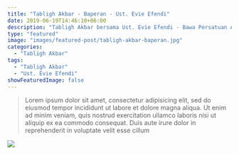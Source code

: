 ```yaml
---
title: "Tabligh Akbar - Baperan - Ust. Evie Efendi"
date: 2019-06-19T14:46:10+06:00
description: "Tabligh Akbar bersama Ust. Evie Efendi - Bawa Persatuan Antar Insan"
type: "featured"
image: "images/featured-post/tabligh-akbar-baperan.jpg"
categories: 
  - "Tabligh Akbar"
tags:
  - "Tabligh Akbar"
  - "Ust. Evie Efendi"
showFeaturedImage: false
---
```



> Lorem ipsum dolor sit amet, consectetur adipisicing elit, sed do eiusmod tempor incididunt ut
labore et dolore magna aliqua. Ut enim ad minim veniam, quis nostrud exercitation ullamco laboris nisi ut
aliquip ex ea commodo consequat. Duis aute irure dolor in reprehenderit in voluptate velit esse cillum

![](../images/tabligh-akbar-baperan-ust-evie.jpg)
